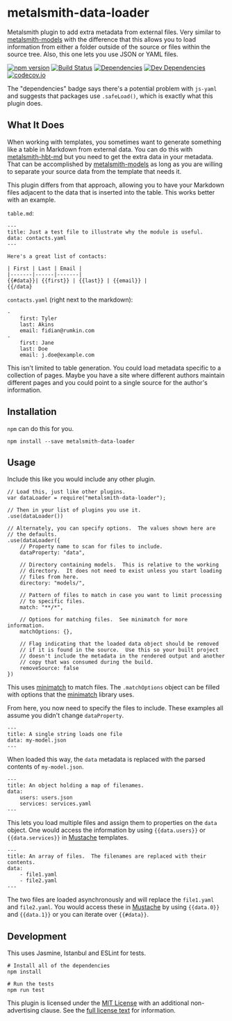 metalsmith-data-loader
======================

Metalsmith plugin to add extra metadata from external files.  Very similar to [metalsmith-models] with the difference that this allows you to load information from either a folder outside of the source or files within the source tree.  Also, this one lets you use JSON or YAML files.

[![npm version][npm-badge]][npm-link]
[![Build Status][travis-badge]][travis-link]
[![Dependencies][dependencies-badge]][dependencies-link]
[![Dev Dependencies][devdependencies-badge]][devdependencies-link]
[![codecov.io][codecov-badge]][codecov-link]

The "dependencies" badge says there's a potential problem with `js-yaml` and suggests that packages use `.safeLoad()`, which is exactly what this plugin does.


What It Does
------------

When working with templates, you sometimes want to generate something like a table in Markdown from external data.  You can do this with [metalsmith-hbt-md] but you need to get the extra data in your metadata.  That can be accomplished by [metalsmith-models] as long as you are willing to separate your source data from the template that needs it.

This plugin differs from that approach, allowing you to have your Markdown files adjacent to the data that is inserted into the table.  This works better with an example.

`table.md`:

    ---
    title: Just a test file to illustrate why the module is useful.
    data: contacts.yaml
    ---

    Here's a great list of contacts:

    | First | Last | Email |
    |-------|------|-------|
    {{#data}}| {{first}} | {{last}} | {{email}} |
    {{/data}

`contacts.yaml` (right next to the markdown):

    -
        first: Tyler
        last: Akins
        email: fidian@rumkin.com
    -
        first: Jane
        last: Doe
        email: j.doe@example.com

This isn't limited to table generation.  You could load metadata specific to a collection of pages.  Maybe you have a site where different authors maintain different pages and you could point to a single source for the author's information.


Installation
------------

`npm` can do this for you.

    npm install --save metalsmith-data-loader


Usage
-----

Include this like you would include any other plugin.

    // Load this, just like other plugins.
    var dataLoader = require("metalsmith-data-loader");

    // Then in your list of plugins you use it.
    .use(dataLoader())

    // Alternately, you can specify options.  The values shown here are
    // the defaults.
    .use(dataLoader({
        // Property name to scan for files to include.
        dataProperty: "data",

        // Directory containing models.  This is relative to the working
        // directory.  It does not need to exist unless you start loading
        // files from here.
        directory: "models/",

        // Pattern of files to match in case you want to limit processing
        // to specific files.
        match: "**/*",

        // Options for matching files.  See minimatch for more information.
        matchOptions: {},

        // Flag indicating that the loaded data object should be removed
        // if it is found in the source.  Use this so your built project
        // doesn't include the metadata in the rendered output and another
        // copy that was consumed during the build.
        removeSource: false
    })

This uses [minimatch] to match files.  The `.matchOptions` object can be filled with options that the [minimatch] library uses.

From here, you now need to specify the files to include.  These examples all assume you didn't change `dataProperty`.

    ---
    title: A single string loads one file
    data: my-model.json
    ---

When loaded this way, the `data` metadata is replaced with the parsed contents of `my-model.json`.

    ---
    title: An object holding a map of filenames.
    data:
        users: users.json
        services: services.yaml
    ---

This lets you load multiple files and assign them to properties on the `data` object.  One would access the information by using `{{data.users}}` or `{{data.services}}` in [Mustache] templates.

    ---
    title: An array of files.  The filenames are replaced with their contents.
    data:
        - file1.yaml
        - file2.yaml
    ---

The two files are loaded asynchronously and will replace the `file1.yaml` and `file2.yaml`.  You would access these in [Mustache] by using `{{data.0}}` and `{{data.1}}` or you can iterate over `{{#data}}`.


Development
-----------

This uses Jasmine, Istanbul and ESLint for tests.

    # Install all of the dependencies
    npm install

    # Run the tests
    npm run test

This plugin is licensed under the [MIT License][License] with an additional non-advertising clause.  See the [full license text][License] for information.


[codecov-badge]: https://codecov.io/github/tests-always-included/metalsmith-data-loader/coverage.svg?branch=master
[codecov-link]: https://codecov.io/github/tests-always-included/metalsmith-data-loader?branch=master
[dependencies-badge]: https://david-dm.org/tests-always-included/metalsmith-data-loader.png
[dependencies-link]: https://david-dm.org/tests-always-included/metalsmith-data-loader
[devdependencies-badge]: https://david-dm.org/tests-always-included/metalsmith-data-loader/dev-status.png
[devdependencies-link]: https://david-dm.org/tests-always-included/metalsmith-data-loader#info=devDependencies
[License]: LICENSE.md
[metalsmith-hbt-md]: https://github.com/ahdiaz/metalsmith-hbt-md
[metalsmith-models]: https://github.com/jaichandra/metalsmith-models
[minimatch]: https://github.com/isaacs/minimatch
[Mustache]: https://mustache.github.io/
[npm-badge]: https://badge.fury.io/js/metalsmith-data-loader.svg
[npm-link]: https://npmjs.org/package/metalsmith-data-loader
[travis-badge]: https://secure.travis-ci.org/tests-always-included/metalsmith-data-loader.png
[travis-link]: http://travis-ci.org/tests-always-included/metalsmith-data-loader
